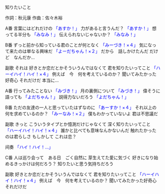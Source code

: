 知りたいこと

作詞：秋元康
作曲：佐々木裕

A番 
言葉にはどれだけの <font color=blue>「あすか！」</font> 
力があると言うんだ？ <font color=blue>「あすか！」</font> 
想ってる半分も <font color=blue>「みなみ！」</font> 
伝えられないじゃないか？ <font color=blue>「みなみ！」</font> 

B番 
ずっと前から知っている君のことが何となく <font color=blue>「みーづき！×４」</font> 
気になって来たのは単なる興味だ <font color=blue>「よーだちゃん！×２」</font>
だから　話しかけたんだ
だけど　なんだか…

副歌 
それは
好きとか恋だとかそういうんではなくて
君を知りたいってこと <font color=blue>「ハーイハイ！ハイ！×４」</font> 
例えば　今　何を考えているのか？
聞いてみたかった好奇心
それだけだ
本当に…

A番 
行ってみたことない <font color=blue>「みづき！」</font> 
月の裏側について <font color=blue>「みづき！」</font> 
偉そうに語っても <font color=blue>「よだちゃん！」</font> 
説得力ないだろう <font color=blue>「よだちゃん！」</font> 

B番 
ただの友達の一人と思っていたはずなのに <font color=blue>「あーすか！×４」</font> 
それ以上の何を求めているのか？ <font color=blue>「みーなみ！×２」</font> 
僕もわかっていないよ
君は不思議だ

副歌 
きっと
こういうタイプとか憶測だけじゃなくて
深く知りたいってこと　<font color=blue>「ハーイハイ！ハイ！×４」</font> 
誰かと比べても意味なんかないんだ 
触れたかったのは君らしさ 
もしかして
これは恋？

间奏 
<font color=blue>「ハイ！ハイ！…」</font> 

C番 
人は巡り会って　ある日　ごく自然に
芽生えてた愛に気づく
好きになり始めるきっかけは何だろう？
知りたいと思う気持ちだろう

副歌 
好きとか恋だとかそういうんではなくて
君を知りたいってこと <font color=blue>「ハーイハイ！ハイ！×４」</font> 
例えば　今　何を考えているのか？
聞いてみたかった好奇心
それだけだ
